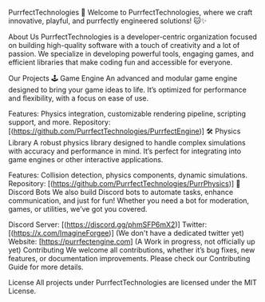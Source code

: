 PurrfectTechnologies 🐾
Welcome to PurrfectTechnologies, where we craft innovative, playful, and purrfectly engineered solutions! 🐱✨

About Us
PurrfectTechnologies is a developer-centric organization focused on building high-quality software with a touch of creativity and a lot of passion. We specialize in developing powerful tools, engaging games, and efficient libraries that make coding fun and accessible for everyone.

Our Projects
🕹️ Game Engine
An advanced and modular game engine designed to bring your game ideas to life. It’s optimized for performance and flexibility, with a focus on ease of use.

Features: Physics integration, customizable rendering pipeline, scripting support, and more.
Repository: [(https://github.com/PurrfectTechnologies/PurrfectEngine)]
🛠️ Physics Library
A robust physics library designed to handle complex simulations with accuracy and performance in mind. It’s perfect for integrating into game engines or other interactive applications.

Features: Collision detection, physics components, dynamic simulations.
Repository: [(https://github.com/PurrfectTechnologies/PurrPhysics)]
🤖 Discord Bots
We also build Discord bots to automate tasks, enhance communication, and just for fun! Whether you need a bot for moderation, games, or utilities, we’ve got you covered.


Discord Server: [(https://discord.gg/phmSFP6mX2)]
Twitter: [(https://x.com/ImagineForgee)] (We don't have a dedicated twitter yet)
Website: [https://purrfectengine.com] (A Work in progress, not officially up yet)
Contributing
We welcome all contributions, whether it’s bug fixes, new features, or documentation improvements. Please check our Contributing Guide for more details.

License
All projects under PurrfectTechnologies are licensed under the MIT License.
